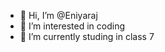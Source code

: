 - 👋 Hi, I’m @Eniyaraj
- 👀 I’m interested in coding
- 🌱 I’m currently studing in class 7

<!---
Eniyaraj/Eniyaraj is a ✨ special ✨ repository because its `README.md` (this file) appears on your GitHub profile.
You can click the Preview link to take a look at your changes.
--->
